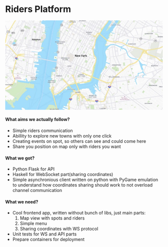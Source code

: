 # Riders Platform
![alt text](map_medium.jpeg "Title")
#### What aims we actually follow?
- Simple riders communication
- Abillity to explore new towns with only one click
- Creating events on spot, so others can see and could come here
- Share you position on map only with riders you want
#### What we got?
- Python Flask for API
- Haskell for WebSocket part(sharing coordinates)
- Simple asynchronious client written on python with PyGame emulation to
  understand how coordinates sharing should work to not overload channel communication
#### What we need?
- Cool frontend app, written without bunch of libs, just main parts:
  1. Map view with spots and riders
  2. Simple menu
  3. Sharing coordinates with WS protocol
- Unit tests for WS and API parts
- Prepare containers for deployment
